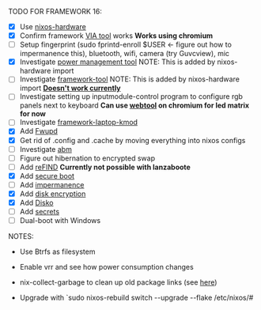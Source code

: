 TODO FOR FRAMEWORK 16:
- [x] Use [nixos-hardware](https://github.com/NixOS/nixos-hardware/tree/master/framework/16-inch/7040-amd)
- [x] Confirm framework [VIA tool](https://keyboard.frame.work/) works **Works using chromium**
- [ ] Setup fingerprint (sudo fprintd-enroll $USER <- figure out how to impermanence this), bluetooth, wifi, camera (try Guvcview), mic
- [x] Investigate [power management tool](https://gitlab.freedesktop.org/upower/power-profiles-daemon) NOTE: This is added by nixos-hardware import
- [ ] Investigate [framework-tool](https://github.com/FrameworkComputer/framework-system) NOTE: This is added by nixos-hardware import **[Doesn't work currently](https://github.com/FrameworkComputer/framework-system/issues/43)**
- [ ] Investigate setting up inputmodule-control program to configure rgb panels next to keyboard **Can use [webtool](https://ledmatrix.frame.work/) on chromium for led matrix for now**
- [ ] Investigate [framework-laptop-kmod](https://github.com/DHowett/framework-laptop-kmod)
- [x] Add [Fwupd](https://wiki.nixos.org/wiki/Fwupd)
- [x] Get rid of .config and .cache by moving everything into nixos configs
- [ ] Investigate [abm](https://community.frame.work/t/adaptive-backlight-management-abm/41055)
- [ ] Figure out hibernation to encrypted swap
- [ ] Add [reFIND](https://nixos.wiki/wiki/REFInd) **Currently not possible with lanzaboote**
- [x] Add [secure boot](https://github.com/nix-community/lanzaboote/blob/master/docs/QUICK_START.md)
- [ ] Add [impermanence](https://nixos.wiki/wiki/Impermanence)
- [x] Add [disk encryption](https://nixos.wiki/wiki/Full_Disk_Encryption)
- [x] Add [Disko](https://nixos.wiki/wiki/Disko)
- [ ] Add [secrets](https://github.com/Mic92/sops-nix)
- [ ] Dual-boot with Windows

NOTES:
- Use Btrfs as filesystem
- Enable vrr and see how power consumption changes

- nix-collect-garbage to clean up old package links (see [here](https://nixos.org/guides/nix-pills/11-garbage-collector.html))
- Upgrade with `sudo nixos-rebuild switch --upgrade --flake /etc/nixos/#<HOST>
